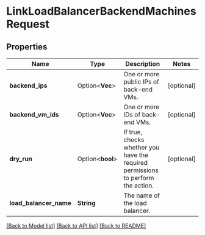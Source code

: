 # LinkLoadBalancerBackendMachinesRequest

## Properties

Name | Type | Description | Notes
------------ | ------------- | ------------- | -------------
**backend_ips** | Option<**Vec<String>**> |  One or more public IPs of back-end VMs. | [optional]
**backend_vm_ids** | Option<**Vec<String>**> |  One or more IDs of back-end VMs. | [optional]
**dry_run** | Option<**bool**> |  If true, checks whether you have the required permissions to perform the action. | [optional]
**load_balancer_name** | **String** |  The name of the load balancer.  | 

[[Back to Model list]](../README.md#documentation-for-models) [[Back to API list]](../README.md#documentation-for-api-endpoints) [[Back to README]](../README.md)


